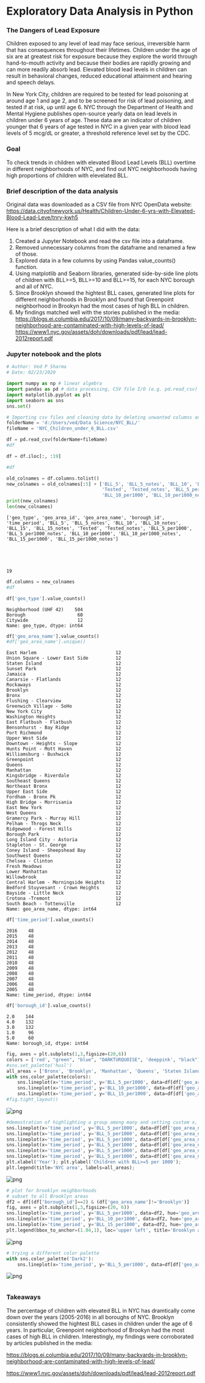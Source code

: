 # Exploratory Data Analysis in Python
### The Dangers of Lead Exposure
Children exposed to any level of lead may face serious, irreversible harm that has consequences throughout their lifetimes. Children under the age of six are at greatest risk for exposure because they explore the world through hand-to-mouth activity and because their bodies are rapidly growing and can more readily absorb lead.  Elevated blood lead levels in children can result in behavioral changes, reduced educational attainment and hearing and speech delays.

In New York City, children are required to be tested for lead poisoning at around age 1 and age 2, and to be screened for risk of lead poisoning, and tested if at risk, up until age 6. NYC through the Department of Health and Mental Hygiene publishes open-source yearly data on lead levels in children under 6 years of age. These data are an indicator of children younger that 6 years of age tested in NYC in a given year with blood lead levels of 5 mcg/dL or greater, a threshold reference level set by the CDC.

### Goal
To check trends in children with elevated Blood Lead Levels (BLL) overtime in different neighborhoods of NYC, and find out NYC neighborhoods having high proportions of children with elevelated BLL.

### Brief description of the data analysis
Original data was downloaded as a CSV file from NYC OpenData website:  
https://data.cityofnewyork.us/Health/Children-Under-6-yrs-with-Elevated-Blood-Lead-Leve/tnry-kwh5

Here is a brief description of what I did with the data:
1. Created a Jupyter Notebook and read the csv file into a dataframe.
2. Removed unnecessary columns from the dataframe and renamed a few of those.
3. Explored data in a few columns by using Pandas value_counts() function.
4. Using matplotlib and Seaborn libraries, generated side-by-side line plots of children with BLL>=5, BLL>=10 and BLL>=15, for each NYC borough and all of NYC.
5. Since Brooklyn showed the hightest BLL cases, generated line plots for different neighborhoods in Brooklyn and found that Greenpoint neighborhood in Brookyn had the most cases of high BLL in children.
6. My findings matched well with the stories published in the media:  
https://blogs.ei.columbia.edu/2017/10/09/many-backyards-in-brooklyn-neighborhood-are-contaminated-with-high-levels-of-lead/  
https://www1.nyc.gov/assets/doh/downloads/pdf/lead/lead-2012report.pdf

### Jupyter notebook and the plots

```python
# Author: Ved P Sharma
# Date: 02/23/2020

import numpy as np # linear algebra
import pandas as pd # data processing, CSV file I/O (e.g. pd.read_csv)
import matplotlib.pyplot as plt
import seaborn as sns
sns.set()
```


```python
# Importing csv files and cleaning data by deleting unwanted columns and deleting rows with N/A values
folderName = 'd:/Users/ved/Data Science/NYC_BLL/'
fileName = 'NYC_Children_under_6_BLL.csv'

df = pd.read_csv(folderName+fileName)
#df
```


```python
df = df.iloc[:, :19]
```


```python
#df
```


```python
old_colnames = df.columns.tolist()
new_colnames = old_colnames[:5] + ['BLL_5', 'BLL_5_notes', 'BLL_10', 'BLL_10_notes', 'BLL_15', 'BLL_15_notes', 
                                   'Tested', 'Tested_notes', 'BLL_5_per1000', 'BLL_5_per1000_notes', 
                                   'BLL_10_per1000', 'BLL_10_per1000_notes', 'BLL_15_per1000', 'BLL_15_per1000_notes']
print(new_colnames)
len(new_colnames)
```

    ['geo_type', 'geo_area_id', 'geo_area_name', 'borough_id', 'time_period', 'BLL_5', 'BLL_5_notes', 'BLL_10', 'BLL_10_notes', 'BLL_15', 'BLL_15_notes', 'Tested', 'Tested_notes', 'BLL_5_per1000', 'BLL_5_per1000_notes', 'BLL_10_per1000', 'BLL_10_per1000_notes', 'BLL_15_per1000', 'BLL_15_per1000_notes']
    




    19




```python
df.columns = new_colnames
#df
```


```python
df['geo_type'].value_counts()
```




    Neighborhood (UHF 42)    504
    Borough                   60
    Citywide                  12
    Name: geo_type, dtype: int64




```python
df['geo_area_name'].value_counts()
#df['geo_area_name'].unique()
```




    East Harlem                             12
    Union Square - Lower East Side          12
    Staten Island                           12
    Sunset Park                             12
    Jamaica                                 12
    Canarsie - Flatlands                    12
    Rockaways                               12
    Brooklyn                                12
    Bronx                                   12
    Flushing - Clearview                    12
    Greenwich Village - SoHo                12
    New York City                           12
    Washington Heights                      12
    East Flatbush - Flatbush                12
    Bensonhurst - Bay Ridge                 12
    Port Richmond                           12
    Upper West Side                         12
    Downtown - Heights - Slope              12
    Hunts Point - Mott Haven                12
    Williamsburg - Bushwick                 12
    Greenpoint                              12
    Queens                                  12
    Manhattan                               12
    Kingsbridge - Riverdale                 12
    Southeast Queens                        12
    Northeast Bronx                         12
    Upper East Side                         12
    Fordham - Bronx Pk                      12
    High Bridge - Morrisania                12
    East New York                           12
    West Queens                             12
    Gramercy Park - Murray Hill             12
    Pelham - Throgs Neck                    12
    Ridgewood - Forest Hills                12
    Borough Park                            12
    Long Island City - Astoria              12
    Stapleton - St. George                  12
    Coney Island - Sheepshead Bay           12
    Southwest Queens                        12
    Chelsea - Clinton                       12
    Fresh Meadows                           12
    Lower Manhattan                         12
    Willowbrook                             12
    Central Harlem - Morningside Heights    12
    Bedford Stuyvesant - Crown Heights      12
    Bayside - Little Neck                   12
    Crotona -Tremont                        12
    South Beach - Tottenville               12
    Name: geo_area_name, dtype: int64




```python
df['time_period'].value_counts()
```




    2016    48
    2015    48
    2014    48
    2013    48
    2012    48
    2011    48
    2010    48
    2009    48
    2008    48
    2007    48
    2006    48
    2005    48
    Name: time_period, dtype: int64




```python
df['borough_id'].value_counts()
```




    2.0    144
    4.0    132
    3.0    132
    1.0     96
    5.0     60
    Name: borough_id, dtype: int64




```python
fig, axes = plt.subplots(1,3,figsize=(20,6))
colors = ['red', "green", "blue", "DARKTURQUOISE", 'deeppink', "black"]
#sns.set_palette('husl')
all_areas = ['Bronx', 'Brooklyn', 'Manhattan', 'Queens', 'Staten Island', 'New York City']
with sns.color_palette(colors):
    sns.lineplot(x='time_period', y='BLL_5_per1000', data=df[df['geo_area_name'].isin(all_areas)], hue='geo_area_name', ax=axes[0])
    sns.lineplot(x='time_period', y='BLL_10_per1000', data=df[df['geo_area_name'].isin(all_areas)], hue='geo_area_name', ax=axes[1])
    sns.lineplot(x='time_period', y='BLL_15_per1000', data=df[df['geo_area_name'].isin(all_areas)], hue='geo_area_name', ax=axes[2])
#fig.tight_layout()
```


![png](output_10_0.png)



```python
#demostration of highlighting a group among many and setting custom x, y labels and legend
sns.lineplot(x='time_period', y='BLL_5_per1000', data=df[df['geo_area_name'].isin(['Bronx'])], alpha=0.4)
sns.lineplot(x='time_period', y='BLL_5_per1000', data=df[df['geo_area_name'].isin(['Brooklyn'])], alpha=0.4)
sns.lineplot(x='time_period', y='BLL_5_per1000', data=df[df['geo_area_name'].isin(['Manhattan'])], alpha=0.4)
sns.lineplot(x='time_period', y='BLL_5_per1000', data=df[df['geo_area_name'].isin(['Queens'])], alpha=0.4)
sns.lineplot(x='time_period', y='BLL_5_per1000', data=df[df['geo_area_name'].isin(['Staten Island'])], alpha=0.4)
sns.lineplot(x='time_period', y='BLL_5_per1000', data=df[df['geo_area_name'].isin(['New York City'])], linewidth=2, color='black', linestyle='dashed')
plt.xlabel('Year'); plt.ylabel('Children with BLL>=5 per 1000');
plt.legend(title='NYC area', labels=all_areas);
```


![png](output_11_0.png)



```python
# plot for brooklyn neighborhoods
# subset to all Brooklyn areas
df2 = df[(df['borough_id']==2) & (df['geo_area_name']!='Brooklyn')]
fig, axes = plt.subplots(1,3,figsize=(20, 6))
sns.lineplot(x='time_period', y='BLL_5_per1000', data=df2, hue='geo_area_name', ax=axes[0], legend=None)
sns.lineplot(x='time_period', y='BLL_10_per1000', data=df2, hue='geo_area_name', ax=axes[1], legend=None)
sns.lineplot(x='time_period', y='BLL_15_per1000', data=df2, hue='geo_area_name', ax=axes[2])
plt.legend(bbox_to_anchor=(1.04,1), loc='upper left', title='Brooklyn area', labels=df2['geo_area_name'].unique());
```


![png](output_12_0.png)



```python
# trying a different color palette
with sns.color_palette('Dark2'):
    sns.lineplot(x='time_period', y='BLL_5_per1000', data=df[df['geo_area_name'].isin(all_areas)], hue='geo_area_name')
```


![png](output_13_0.png)



```python

```
### Takeaways
The percentage of children with elevated BLL in NYC has dramtically come down over the years (2005-2016) in all boroughs of NYC. Brooklyn consistently showed the hightest BLL cases in children under the age of 6 years. In particular, Greenpoint neighborhood of Brookyn had the most cases of high BLL in children. Interestingly, my findings were corroborated by articles published in the media:  

https://blogs.ei.columbia.edu/2017/10/09/many-backyards-in-brooklyn-neighborhood-are-contaminated-with-high-levels-of-lead/  

https://www1.nyc.gov/assets/doh/downloads/pdf/lead/lead-2012report.pdf
